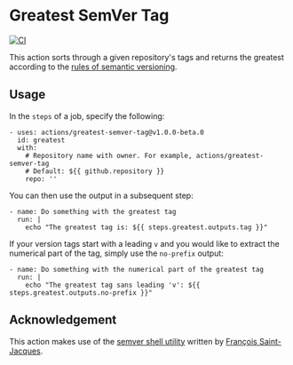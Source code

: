 # Greatest SemVer Tag

[![CI](https://github.com/lhstrh/greatest-semver-tag/actions/workflows/ci.yml/badge.svg)](https://github.com/lhstrh/greatest-semver-tag/actions/workflows/ci.yml)

This action sorts through a given repository's tags and returns the greatest according to the [rules of semantic versioning](https://semver.org/).

## Usage
In the `steps` of a job, specify the following:
```
- uses: actions/greatest-semver-tag@v1.0.0-beta.0
  id: greatest
  with:
    # Repository name with owner. For example, actions/greatest-semver-tag
    # Default: ${{ github.repository }}
    repo: ''
```
You can then use the output in a subsequent step:
```
- name: Do something with the greatest tag
  run: |
    echo "The greatest tag is: ${{ steps.greatest.outputs.tag }}"
```
If your version tags start with a leading `v` and you would like to extract the numerical part of the tag, simply use the `no-prefix` output:
```
- name: Do something with the numerical part of the greatest tag
  run: |
    echo "The greatest tag sans leading 'v': ${{ steps.greatest.outputs.no-prefix }}"
```

## Acknowledgement

This action makes use of the [semver shell utility](https://github.com/fsaintjacques/semver-tool) written by [François Saint-Jacques](https://github.com/fsaintjacques).

